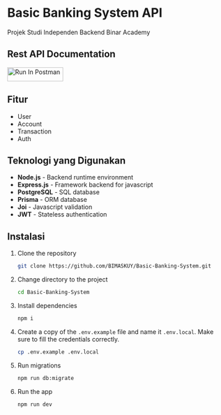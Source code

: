 # Basic Banking System API

Projek Studi Independen Backend Binar Academy

## Rest API Documentation

[<img src="https://run.pstmn.io/button.svg" alt="Run In Postman" style="width: 128px; height: 32px;">](https://god.gw.postman.com/run-collection/34436900-23c96ab4-7553-4ce2-8df3-00f5fabdb280?action=collection%2Ffork&source=rip_markdown&collection-url=entityId%3D34436900-23c96ab4-7553-4ce2-8df3-00f5fabdb280%26entityType%3Dcollection%26workspaceId%3D5063d929-7c2d-4e4d-ad2b-49d834ed6db1)

## Fitur

- User
- Account
- Transaction
- Auth

## Teknologi yang Digunakan

- **Node.js** - Backend runtime environment
- **Express.js** - Framework backend for javascript
- **PostgreSQL** - SQL database
- **Prisma** - ORM database
- **Joi** - Javascript validation
- **JWT** - Stateless authentication

## Instalasi

1. Clone the repository

   ```bash
   git clone https://github.com/BIMASKUY/Basic-Banking-System.git
   ```

2. Change directory to the project

   ```bash
   cd Basic-Banking-System
   ```

3. Install dependencies

   ```bash
   npm i
   ```

4. Create a copy of the `.env.example` file and name it `.env.local`. Make sure to fill the credentials correctly.

   ```bash
   cp .env.example .env.local
   ```

5. Run migrations

   ```bash
   npm run db:migrate
   ```

6. Run the app

   ```bash
   npm run dev
   ```